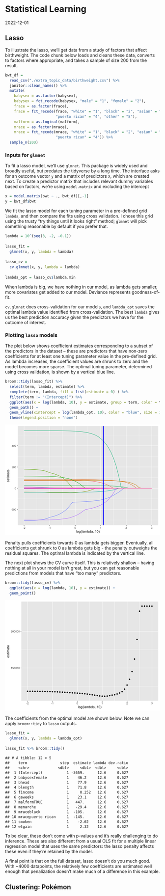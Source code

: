 Statistical Learning
================
2022-12-01

## Lasso

To illustrate the lasso, we’ll get data from a study of factors that
affect birthweight. The code chunk below loads and cleans these data,
converts to factors where appropriate, and takes a sample of size 200
from the result.

``` r
bwt_df = 
  read_csv("./extra_topic_data/birthweight.csv") %>% 
  janitor::clean_names() %>%
  mutate(
    babysex = as.factor(babysex),
    babysex = fct_recode(babysex, "male" = "1", "female" = "2"),
    frace = as.factor(frace),
    frace = fct_recode(frace, "white" = "1", "black" = "2", "asian" = "3", 
                       "puerto rican" = "4", "other" = "8"),
    malform = as.logical(malform),
    mrace = as.factor(mrace),
    mrace = fct_recode(mrace, "white" = "1", "black" = "2", "asian" = "3", 
                       "puerto rican" = "4")) %>% 
  sample_n(200)
```

### Inputs for `glmnet`

To fit a lasso model, we’ll use `glmnet`. This package is widely used
and broadly useful, but predates the tidyverse by a long time. The
interface asks for an outcome vector `y` and a matrix of predictors `X`,
which are created next. To create a predictor matrix that includes
relevant dummy variables based on factors, we’re using `model.matrix`
and excluding the intercept

``` r
x = model.matrix(bwt ~ ., bwt_df)[,-1]
y = bwt_df$bwt
```

We fit the lasso model for each tuning parameter in a pre-defined grid
`lambda`, and then compare the fits using cross validation. I chose this
grid using the trusty “try things until it looks right” method; `glmnet`
will pick something reasonable by default if you prefer that.

``` r
lambda = 10^(seq(3, -2, -0.1))

lasso_fit =
  glmnet(x, y, lambda = lambda)

lasso_cv =
  cv.glmnet(x, y, lambda = lambda)

lambda_opt = lasso_cv$lambda.min
```

When lambda is big, we have nothing in our model, as lambda gets
smaller, more covariates get added to our model. Deviance represents
goodness-of-fit.

`cv.glmnet` does cross-validation for our models, and `lambda_opt` saves
the optimal lambda value identified from cross-validation. The best
`lambda` gives us the best prediction accuracy given the predictors we
have for the outcome of interest.

### Plotting `lasso` models

The plot below shows coefficient estimates corresponding to a subset of
the predictors in the dataset – these are predictors that have non-zero
coefficients for at least one tuning parameter value in the pre-defined
grid. As lambda increases, the coefficient values are shrunk to zero and
the model becomes more sparse. The optimal tuning parameter, determined
using cross validation, is shown by a vertical blue line.

``` r
broom::tidy(lasso_fit) %>% 
  select(term, lambda, estimate) %>% 
  complete(term, lambda, fill = list(estimate = 0) ) %>% 
  filter(term != "(Intercept)") %>% 
  ggplot(aes(x = log(lambda, 10), y = estimate, group = term, color = term)) + 
  geom_path() + 
  geom_vline(xintercept = log(lambda_opt, 10), color = "blue", size = 1.2) +
  theme(legend.position = "none")
```

![](stat_learning_files/figure-gfm/unnamed-chunk-4-1.png)<!-- -->

Penalty pulls coefficients towards 0 as lambda gets bigger. Eventually,
all coefficients get shrunk to 0 as lambda gets big - the penalty
outweighs the residual squares. The optimal lambda is indicated by the
vertical line.

The next plot shows the CV curve itself. This is relatively shallow –
having nothing at all in your model isn’t great, but you can get
reasonable predictions from models that have “too many” predictors.

``` r
broom::tidy(lasso_cv) %>% 
  ggplot(aes(x = log(lambda, 10), y = estimate)) + 
  geom_point() 
```

![](stat_learning_files/figure-gfm/unnamed-chunk-5-1.png)<!-- -->

The coefficients from the optimal model are shown below. Note we can
apply `broom::tidy` to `lasso` outputs.

``` r
lasso_fit = 
  glmnet(x, y, lambda = lambda_opt)

lasso_fit %>% broom::tidy()
```

    ## # A tibble: 12 × 5
    ##    term               step  estimate lambda dev.ratio
    ##    <chr>             <dbl>     <dbl>  <dbl>     <dbl>
    ##  1 (Intercept)           1 -3659.      12.6     0.627
    ##  2 babysexfemale         1    46.2     12.6     0.627
    ##  3 bhead                 1    77.9     12.6     0.627
    ##  4 blength               1    71.8     12.6     0.627
    ##  5 fincome               1     0.252   12.6     0.627
    ##  6 gaweeks               1    23.1     12.6     0.627
    ##  7 malformTRUE           1   447.      12.6     0.627
    ##  8 menarche              1   -29.4     12.6     0.627
    ##  9 mraceblack            1  -105.      12.6     0.627
    ## 10 mracepuerto rican     1  -145.      12.6     0.627
    ## 11 smoken                1    -2.62    12.6     0.627
    ## 12 wtgain                1     2.32    12.6     0.627

To be clear, these don’t come with p-values and it’s really challenging
to do inference. These are also different from a usual OLS fit for a
multiple linear regression model that uses the same predictors: the
lasso penalty affects these even if they’re retained by the model.

A final point is that on the full dataset, lasso doesn’t do you much
good. With \~4000 datapoints, the relatively few coefficients are
estimated well enough that penalization doesn’t make much of a
difference in this example.

## Clustering: Pokémon
